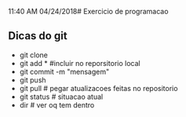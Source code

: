 11:40 AM 04/24/2018# 
Exercicio de programacao

## Dicas do **git**
- git clone <URL DO GITHUB>
- git add * #incluir no reporsitorio local
- git commit -m "mensagem"
- git push 
- git pull # pegar atualizacoes feitas no repositorio
- git status # situacao atual
- dir # ver oq tem dentro
